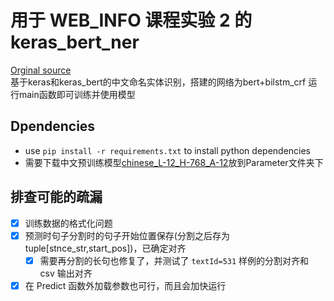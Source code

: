 # 用于 WEB_INFO 课程实验 2 的 keras_bert_ner

[Orginal source](https://github.com/UmasouTTT/keras_bert_ner)  
基于keras和keras_bert的中文命名实体识别，搭建的网络为bert+bilstm_crf
运行main函数即可训练并使用模型

## Dpendencies

+ use `pip install -r requirements.txt` to install python dependencies
+ 需要下载中文预训练模型[chinese_L-12_H-768_A-12](https://storage.googleapis.com/bert_models/2018_11_03/chinese_L-12_H-768_A-12.zip)放到Parameter文件夹下

## 排查可能的疏漏

- [x] 训练数据的格式化问题
- [x] 预测时句子分割时的句子开始位置保存(分割之后存为tuple[stnce_str,start_pos])，已确定对齐
  - [x] 需要再分割的长句也修复了，并测试了 `textId=531` 样例的分割对齐和 csv 输出对齐
- [x] 在 Predict 函数外加载参数也可行，而且会加快运行
